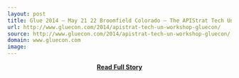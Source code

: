 ```yaml
---
layout: post
title: Glue 2014 – May 21 22 Broomfield Colorado – The APIStrat Tech Un Workshop Gluecon
url: http://www.gluecon.com/2014/apistrat-tech-un-workshop-gluecon/
source: http://www.gluecon.com/2014/apistrat-tech-un-workshop-gluecon/
domain: www.gluecon.com
image: 
---
```


<p></p>
<center><p><a href="http://www.gluecon.com/2014/apistrat-tech-un-workshop-gluecon/" style='padding:25px; font-sze:18px; font-weight: bold;'>Read Full Story</a></p></center>
